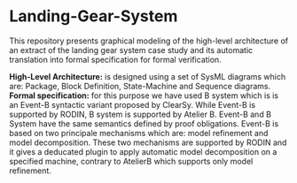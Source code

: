 # Landing-Gear-System
This repository presents graphical modeling of the high-level architecture of an extract of the landing gear system case study and its automatic translation into formal specification for formal verification.

**High-Level Architecture:** is designed using a set of SysML diagrams which are: Package, Block Definition, State-Machine and Sequence diagrams.
**Formal specification:** for this purpose we have used B system which is is an Event-B syntactic variant proposed by ClearSy. While Event-B is supported by RODIN, B system is supported by Atelier B.
Event-B and B System have the same semantics defined by proof obligations.
Event-B is based on two principale mechanisms which are: model refinement and model decomposition. These two mechanisms are supported by RODIN and it gives a deducated plugin to apply automatic model decomposition on a specified machine, contrary to AtelierB which supports only model refinement.
